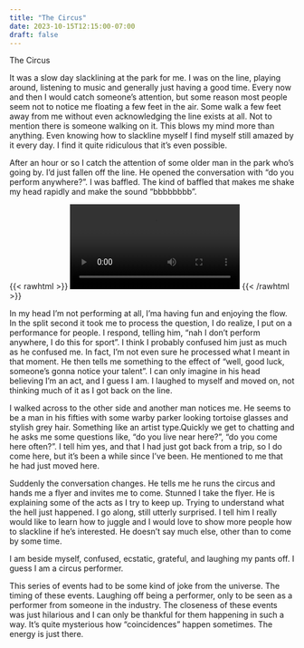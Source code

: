 ```yaml
---
title: "The Circus"
date: 2023-10-15T12:15:00-07:00
draft: false
---
```


The Circus

It was a slow day slacklining at the park for me. I was on the line, playing around, listening to music and generally just having a good time. Every now and then I would catch someone’s attention, but some reason most people seem not to notice me floating a few feet in the air. Some walk a few feet away from me without even acknowledging the line exists at all. Not to mention there is someone walking on it. This blows my mind more than anything. Even knowing how to slackline myself I find myself still amazed by it every day. I find it quite ridiculous that it’s even possible. 

After an hour or so I catch the attention of some older man in the park who’s going by. I’d just fallen off the line. He opened the conversation with “do you perform anywhere?”. I was baffled. The kind of baffled that makes me shake my head rapidly and make the sound “bbbbbbbb”. 

{{< rawhtml >}}
    <video src="/images/slackline/bbbbb.mp4" controls></video>
{{< /rawhtml >}}

In my head I’m not performing at all, I’ma having fun and enjoying the flow. In the split second it took me to process the question, I do realize, I put on a performance for people. I respond, telling him, “nah I don’t perform anywhere, I do this for sport”. I think I probably confused him just as much as he confused me. In fact, I’m not even sure he processed what I meant in that moment. He then tells me something to the effect of “well, good luck, someone’s gonna notice your talent”. I can only imagine in his head believing I’m an act, and I guess I am. I laughed to myself and moved on, not thinking much of it as I got back on the line. 

I walked across to the other side and another man notices me. He seems to be a man in his fifties with some warby parker looking tortoise glasses and stylish grey hair. Something like an artist type.Quickly we get to chatting and he asks me some questions like, “do you live near here?”, “do you come here often?”. I tell him yes, and that I had just got back from a trip, so I do come here, but it’s been a while since I’ve been. He mentioned to me that he had just moved here.

Suddenly the conversation changes. He tells me he runs the circus and hands me a flyer and invites me to come. Stunned I take the flyer. He is explaining some of the acts as I try to keep up. Trying to understand what the hell just happened. I go along, still utterly surprised. I tell him I really would like to learn how to juggle and I would love to show more people how to slackline if he’s interested. He doesn’t say much else, other than to come by some time. 

I am beside myself, confused, ecstatic, grateful, and laughing my pants off. I guess I am a circus performer.

This series of events had to be some kind of joke from the universe. The timing of these events. Laughing off being a performer, only to be seen as a performer from someone in the industry. The closeness of these events was just hilarious and I can only be thankful for them happening in such a way. It’s quite mysterious how “coincidences” happen sometimes. The energy is just there.